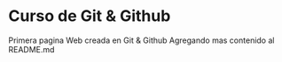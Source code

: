 # Curso de Git & Github

Primera pagina Web creada en Git & Github
Agregando mas contenido al README.md
